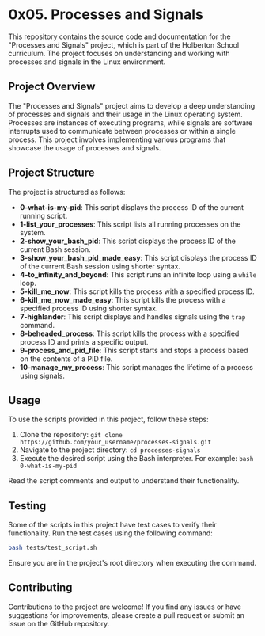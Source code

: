 # 0x05. Processes and Signals

This repository contains the source code and documentation for the "Processes and Signals" project, which is part of the Holberton School curriculum. The project focuses on understanding and working with processes and signals in the Linux environment.

## Project Overview

The "Processes and Signals" project aims to develop a deep understanding of processes and signals and their usage in the Linux operating system. Processes are instances of executing programs, while signals are software interrupts used to communicate between processes or within a single process. This project involves implementing various programs that showcase the usage of processes and signals.

## Project Structure

The project is structured as follows:

- **0-what-is-my-pid**: This script displays the process ID of the current running script.
- **1-list_your_processes**: This script lists all running processes on the system.
- **2-show_your_bash_pid**: This script displays the process ID of the current Bash session.
- **3-show_your_bash_pid_made_easy**: This script displays the process ID of the current Bash session using shorter syntax.
- **4-to_infinity_and_beyond**: This script runs an infinite loop using a `while` loop.
- **5-kill_me_now**: This script kills the process with a specified process ID.
- **6-kill_me_now_made_easy**: This script kills the process with a specified process ID using shorter syntax.
- **7-highlander**: This script displays and handles signals using the `trap` command.
- **8-beheaded_process**: This script kills the process with a specified process ID and prints a specific output.
- **9-process_and_pid_file**: This script starts and stops a process based on the contents of a PID file.
- **10-manage_my_process**: This script manages the lifetime of a process using signals.

## Usage

To use the scripts provided in this project, follow these steps:

1. Clone the repository: `git clone https://github.com/your_username/processes-signals.git`
2. Navigate to the project directory: `cd processes-signals`
3. Execute the desired script using the Bash interpreter. For example: `bash 0-what-is-my-pid`

Read the script comments and output to understand their functionality.

## Testing

Some of the scripts in this project have test cases to verify their functionality. Run the test cases using the following command:

```bash
bash tests/test_script.sh
```

Ensure you are in the project's root directory when executing the command.

## Contributing

Contributions to the project are welcome! If you find any issues or have suggestions for improvements, please create a pull request or submit an issue on the GitHub repository.
